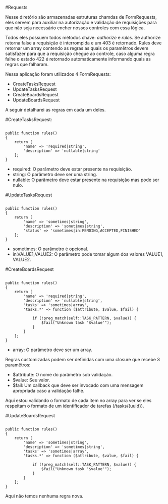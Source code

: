 
#Requests

Nesse diretório são armazenadas estruturas chamdas de FormRequests, eles servem para auxiliar na autorização e validação de requisições
para que não seja necessário encher nossos controles com essa lógica.

Todos eles possuem todos métodos chave: *authorize* e *rules*. Se authorize retorna false a requisição é interrompida e um 403 é retornado.
Rules deve retornar um array contendo as regras as quais os paramêtros devem satisfazer para que a requisição chegue ao controle, caso alguma regra falhe 
o estado 422 é retornado automaticamente informando quais as regras que falharam.

Nessa aplicação foram utilizados 4 FormRequests:

- CreateTasksRequest
- UpdateTasksRequest
- CreateBoardsRequest
- UpdateBoardsRequest

A seguir detalharei as regras em cada um deles.

#CreateTasksRequest:

```

public function rules()
{
    return [
        'name' => 'required|string',
        'description' => 'nullable|string'
    ];
}

```

- required: O parâmetro deve estar presente na requisição.
- string: O parâmetro deve ser uma string.
- nullable: O parâmetro deve estar presente na requisição mas pode ser nulo.

#UpdateTasksRequest

```

public function rules()
{
    return [
        'name' => 'sometimes|string',
        'description' => 'sometimes|string',
        'status' => 'sometimes|in:PENDING,ACCEPTED,FINISHED'
    ];
}

```

- sometimes: O parâmetro é opcional.
- in:VALUE1,VALUE2: O parâmetro pode tomar algum dos valores VALUE1, VALUE2.

#CreateBoardsRequest

```

public function rules()
{
    return [
        'name' => 'required|string',
        'description' => 'nullable|string',
        'tasks' => 'sometimes|array',
        'tasks.*' => function ($attribute, $value, $fail) {

            if (!preg_match(self::TASK_PATTERN, $value)) {
                $fail("Unknown task '$value'");
            }
        }
    ];
}

```

- array: O parâmetro deve ser um array.

Regras customizadas podem ser definidas com uma closure que recebe 3 paramêtros:

- $attribute: O nome do parâmetro sob validação.
- $value: Seu valor.
- $fail: Um callback que deve ser invocado com uma mensagem apropriada caso a validação falhe.

Aqui estou validando o formato de cada item no array para ver se eles respeitam o formato de um identificador de tarefas (/tasks/{uuid}).

#UpdateBoardsRequest

```

public function rules()
{
    return [
        'name' => 'sometimes|string',
        'description' => 'sometimes|string',
        'tasks' => 'sometimes|array',
        'tasks.*' => function ($attribute, $value, $fail) {

            if (!preg_match(self::TASK_PATTERN, $value)) {
                $fail("Unknown task '$value'");
            }
        }
    ];
}

```

Aqui não temos nenhuma regra nova.